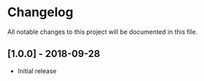 # Changelog
All notable changes to this project will be documented in this file.

<a name="1.0.0"></a>
## [1.0.0] - 2018-09-28
* Initial release
